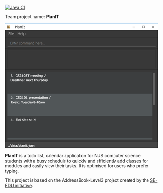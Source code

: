 [![Java CI](https://github.com/AY2021S2-CS2103T-T10-2/tp/actions/workflows/gradle.yml/badge.svg)](https://github.com/AY2021S2-CS2103T-T10-2/tp/actions/workflows/gradle.yml)

Team project name: **PlanIT**

![Ui](docs/images/Ui.png)

**PlanIT** is a todo list, calendar application for NUS computer science
students with a busy schedule to quickly and efficiently add classes
for modules and easily view their tasks. 
It is optimised for users who prefer typing.

This project is based on the AddressBook-Level3 project created by the 
[SE-EDU initiative](https://se-education.org).